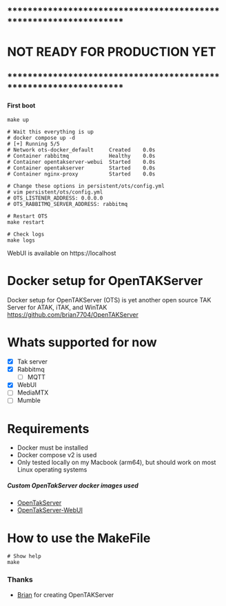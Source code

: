 ## *****************************************************************
# NOT READY FOR PRODUCTION YET
## *****************************************************************

#### First boot
```shell
make up

# Wait this everything is up
# docker compose up -d
# [+] Running 5/5
# Network ots-docker_default     Created    0.0s 
# Container rabbitmq             Healthy    0.0s 
# Container opentakserver-webui  Started    0.0s 
# Container opentakserver        Started    0.0s 
# Container nginx-proxy          Started    0.0s

# Change these options in persistent/ots/config.yml
# vim persistent/ots/config.yml
# OTS_LISTENER_ADDRESS: 0.0.0.0
# OTS_RABBITMQ_SERVER_ADDRESS: rabbitmq

# Restart OTS
make restart

# Check logs
make logs
```

WebUI is available on https://localhost


# Docker setup for OpenTAKServer
Docker setup for OpenTAKServer (OTS) is yet another open source TAK Server for ATAK, iTAK, and WinTAK \
https://github.com/brian7704/OpenTAKServer

# Whats supported for now
 - [x] Tak server
 - [x] Rabbitmq 
   - [ ] MQTT
 - [x] WebUI
 - [ ] MediaMTX
 - [ ] Mumble

# Requirements
 - Docker must be installed
 - Docker compose v2 is used
 - Only tested locally on my Macbook (arm64), but should work on most Linux operating systems

##### Custom OpenTakServer docker images used
 - [OpenTakServer](https://github.com/milsimdk/ots-docker-image/pkgs/container/ots-docker-image)
 - [OpenTakServer-WebUI](https://github.com/milsimdk/ots-ui-docker-image/pkgs/container/ots-ui-docker-image)

# How to use the MakeFile
```shell
# Show help
make
```

### Thanks
  - [Brian](https://github.com/brian7704) for creating OpenTAKServer

